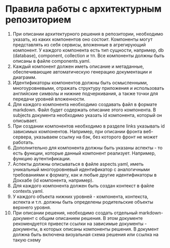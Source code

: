 # Правила работы с архитектурным репозиторием

1. При описании архитектурного решения в репозитории, необходимо указать, из каких компонентов оно состоит. Компоненты могут представлять из себя сервисы, вложенные в агрегирующий компонент. У каждого компонента есть тип сущности, например, db (database), component, collection и тп. Все компоненты должны быть описаны в файле components.yaml.
2. Каждый компонент должен иметь описание и метаданные, обеспечивающие автоматическую генерацию документации и диаграмм.
3. Идентификаторы компонентов должны быть осмысленными, многоуровневыми, отражать структуру приложения и использовать английские символы и нижние подчеркивания, а также точки для передачи уровней вложенности.
4. Для каждого компонента необходимо создавать файл в формате markdown. Файл будет содержать описание этого компонента. В subjects документа необходимо указать id компонента, который он описывает. 
5. При создании компонентов необходимо в разделе links указывать id зависимых компонентов. Например, при описании фронта веб-сервера, указываем ссылку на бэк, без которого фронт не может работать.
6. Дополнительно для компонента должны быть указаны аспекты - то есть функции, которые данный компонент реализует. Например, функцию аутентификации.
7. Аспекты должны описываться в файле aspects.yaml, иметь уникальный многоуровневый идентификатор с аналогичными требованиями к формату, как и любые другие идентификаторы в Докхабе (id компонента, например). 
8. Для каждого компонента должен быть создан контекст в файле contexts.yaml.
9. У каждого объекта нижних уровней - компонента, контекста, аспекта и т.п. должны быть определены родительские объекты верхнего уровня.
10. При описании решения, необходимо создать отдельный markdown-документ с общим описанием решения. В этом документе рекомендуется привести ссылки на зависимые документы - документы, в которых описаны компоненты решения. В документ должна быть включена визуальная схема решения или ссылка на такую схему

